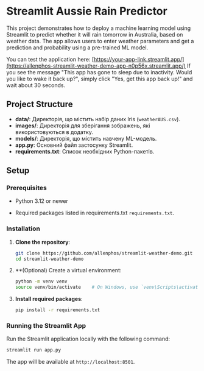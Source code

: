 # Streamlit Aussie Rain Predictor

This project demonstrates how to deploy a machine learning model using Streamlit to predict whether it will rain tomorrow in Australia, based on weather data.
The app allows users to enter weather parameters and get a prediction and probability using a pre-trained ML model.

You can test the application here: [https://your-app-link.streamlit.app/](https://allenphos-streamlit-weather-demo-app-n0p56x.streamlit.app/)
If you see the message "This app has gone to sleep due to inactivity. Would you like to wake it back up?", simply click "Yes, get this app back up!" and wait about 30 seconds.

## Project Structure

- **data/**: Директорія, що містить набір даних Iris (`weatherAUS.csv`).
- **images/**: Директорія для зберігання зображень, які використовуються в додатку.
- **models/**: Директорія, що містить навчену ML-модель.
- **app.py**: Основний файл застосунку Streamlit.
- **requirements.txt**: Список необхідних Python-пакетів.

## Setup

### Prerequisites

- Python 3.12 or newer

- Required packages listed in requirements.txt `requirements.txt`.

### Installation

1. **Clone the repository**:
   ```bash
   git clone https://github.com/allenphos/streamlit-weather-demo.git
   cd streamlit-weather-demo
   ```

2. **(Optional) Create a virtual environment:
   ```bash
   python -m venv venv
   source venv/bin/activate    # On Windows, use `venv\Scripts\activate`
   ```

3. **Install required packages**:
   ```bash
   pip install -r requirements.txt
   ```

### Running the Streamlit App

Run the Streamlit application locally with the following command:

```bash
streamlit run app.py
```

The app will be available at `http://localhost:8501`.
